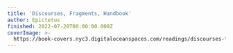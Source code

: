 ```yaml
---
title: 'Discourses, Fragments, Handbook'
author: Epictetus
finished: 2022-07-20T00:00:00.000Z
coverImage: >-
  https://book-covers.nyc3.digitaloceanspaces.com/readings/discourses-fragments-handbook-01.jpg
---
```

